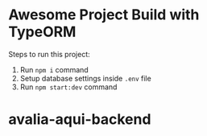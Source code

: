# Awesome Project Build with TypeORM

Steps to run this project:

1. Run `npm i` command
2. Setup database settings inside `.env` file
3. Run `npm start:dev` command
# avalia-aqui-backend
